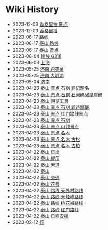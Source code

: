 # Wiki History

- 2023-12-03        [香格里拉 景点](/0034_香格里拉_景点)
- 2023-12-03        [香格里拉](/0033_香格里拉)
- 2023-06-17        [路线](/0031_路线)
- 2023-06-17        [泰山 路线](/0032_泰山_路线)
- 2023-06-17        [泰山 景点](/0030_泰山_景点)
- 2023-06-04        [路线 G318](/0029_路线_G318)
- 2023-06-03        [上海](/0027_上海)
- 2023-05-25        [济南 趵突泉](/0026_济南_趵突泉)
- 2023-05-25        [济南 大明湖](/0025_济南_大明湖)
- 2023-05-04        [济南](/0024_济南)
- 2023-04-23        [泰山 景点 石刻 题记题名](/0018_泰山_景点_石刻_题记题名)
- 2023-04-23        [泰山 景点 石刻 石阙碑碣摩崖碑](/0020_泰山_景点_石刻_石阙碑碣摩崖碑)
- 2023-04-23        [泰山 游览工具](/0014_泰山_游览工具)
- 2023-04-23        [泰山 景点 石刻 题诗题联](/0017_泰山_景点_石刻_题诗题联)
- 2023-04-23        [泰山 景点 红门路线景点](/0015_泰山_景点_红门路线景点)
- 2023-04-23        [泰山 景点 石刻](/0019_泰山_景点_石刻)
- 2023-04-23        [泰山 景点 山顶景点](/0016_泰山_景点_山顶景点)
- 2023-04-23        [泰山 景点 名木](/0021_泰山_景点_名木)
- 2023-04-23        [泰山 景点 名木 古松](/0023_泰山_景点_名木_古松)
- 2023-04-23        [泰山 景点 名木 古柏](/0022_泰山_景点_名木_古柏)
- 2023-04-22        [泰山 日出](/0010_泰山_日出)
- 2023-04-22        [泰山 提示](/0011_泰山_提示)
- 2023-04-22        [泰山 索道](/0003_泰山_索道)
- 2023-04-22        [泰山](/0002_泰山)
- 2023-04-22        [泰山 交通](/0009_泰山_交通)
- 2023-04-22        [泰山 花费](/0012_泰山_花费)
- 2023-04-22        [泰山 路线 天外村路线](/0004_泰山_路线_天外村路线)
- 2023-04-22        [泰山 路线 天烛峰路线](/0008_泰山_路线_天烛峰路线)
- 2023-04-22        [泰山 路线 桃花峪路线](/0006_泰山_路线_桃花峪路线)
- 2023-04-22        [泰山 路线 红门路线](/0005_泰山_路线_红门路线)
- 2023-04-22        [泰山 日程安排](/0013_泰山_日程安排)
- 2023-02-12        [行](/0028_行)
